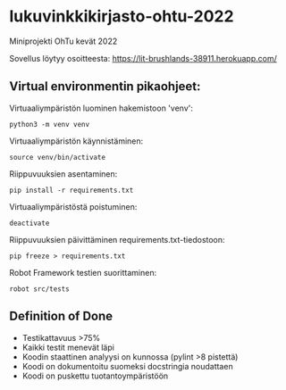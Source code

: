 # lukuvinkkikirjasto-ohtu-2022
Miniprojekti OhTu kevät 2022

Sovellus löytyy osoitteesta:
https://lit-brushlands-38911.herokuapp.com/

## Virtual environmentin pikaohjeet:
Virtuaaliympäristön luominen hakemistoon 'venv':
```
python3 -m venv venv
```

Virtuaaliympäristön käynnistäminen:
```
source venv/bin/activate
```

Riippuvuuksien asentaminen:
```
pip install -r requirements.txt
```

Virtuaaliympäristöstä poistuminen:
```
deactivate
```

Riippuvuuksien päivittäminen requirements.txt-tiedostoon:
```
pip freeze > requirements.txt
```

Robot Framework testien suorittaminen:
```
robot src/tests
```
## Definition of Done

- Testikattavuus >75%
- Kaikki testit menevät läpi
- Koodin staattinen analyysi on kunnossa (pylint >8 pistettä)
- Koodi on dokumentoitu suomeksi docstringia noudattaen
- Koodi on puskettu tuotantoympäristöön
